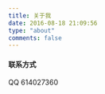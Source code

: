 ```yaml
---
title: 关于我
date: 2016-08-18 21:09:56
type: "about"
comments: false
---
```


#### 联系方式

QQ 614027360

